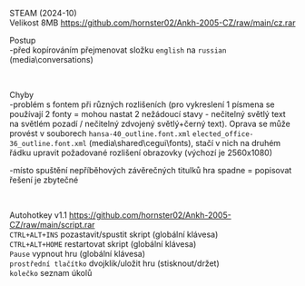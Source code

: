 STEAM (2024-10)
<br/>
Velikost 8MB https://github.com/hornster02/Ankh-2005-CZ/raw/main/cz.rar

Postup
<br/>
-před kopírováním přejmenovat složku ```english``` na ```russian``` (media\conversations)

<br/>

Chyby
<br/>
-problém s fontem při různých rozlišeních (pro vykreslení 1 písmena se používají 2 fonty = mohou nastat 2 nežádoucí stavy - nečitelný světlý text na světlém pozadí / nečitelný zdvojený světlý+černý text). Oprava se může provést v souborech ```hansa-40_outline.font.xml``` ```elected_office-36_outline.font.xml``` (media\shared\cegui\fonts), stačí v nich na druhém řádku upravit požadované rozlišení obrazovky (výchozí je 2560x1080)

-místo spuštění nepříběhových závěrečných titulků hra spadne = popisovat řešení je zbytečné

<br/>

Autohotkey v1.1 https://github.com/hornster02/Ankh-2005-CZ/raw/main/script.rar
<br/>
```CTRL+ALT+INS``` pozastavit/spustit skript (globální klávesa)
<br/>
```CTRL+ALT+HOME``` restartovat skript (globální klávesa)
<br/>
```Pause``` vypnout hru (globální klávesa)
<br/>
```prostřední tlačítko``` dvojklik/uložit hru (stisknout/držet)
<br/>
```kolečko``` seznam úkolů
